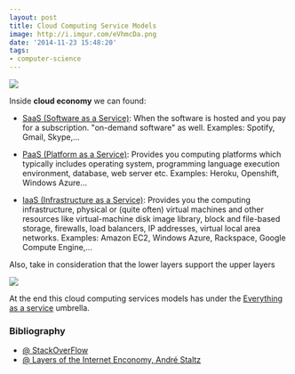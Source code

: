 ```yaml
---
layout: post
title: Cloud Computing Service Models
image: http://i.imgur.com/eVhmcDa.png
date: '2014-11-23 15:48:20'
tags:
- computer-science
---
```


![](https://i.imgur.com/2KxLMUr.png)

Inside **cloud economy** we can found:

* [SaaS (Software as a Service)](https://en.wikipedia.org/wiki/Software_as_a_service): When the software is hosted and you pay for a subscription. "on-demand software" as well. Examples: Spotify, Gmail, Skype,...

* [PaaS (Platform as a Service)](https://en.wikipedia.org/wiki/Platform_as_a_service): Provides you computing platforms which typically includes operating system, programming language execution environment, database, web server etc. Examples: Heroku, Openshift, Windows Azure... 

* [IaaS (Infrastructure as a Service)](): Provides you the computing infrastructure, physical or (quite often) virtual machines and other resources like virtual-machine disk image library, block and file-based storage, firewalls, load balancers, IP addresses, virtual local area networks. Examples: Amazon EC2, Windows Azure, Rackspace, Google Compute Engine,...

Also, take in consideration that the lower layers support the upper layers

![](http://i.imgur.com/1soETWL.jpg)

At the end this cloud computing services models has under the [Everything as a service](https://simple.wikipedia.org/wiki/Everything_as_a_service) umbrella.

### Bibliography

- [@ StackOverFlow](http://stackoverflow.com/a/20836351/1656676)
- [@ Layers of the Internet Enconomy, André Staltz](https://staltz.com/layers-of-the-internet-economy.html)
